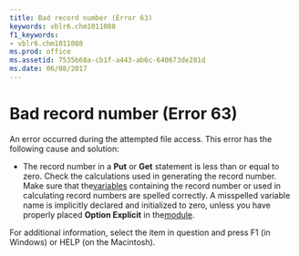 ```yaml
---
title: Bad record number (Error 63)
keywords: vblr6.chm1011088
f1_keywords:
- vblr6.chm1011088
ms.prod: office
ms.assetid: 7535b68a-cb1f-a443-ab6c-640673de281d
ms.date: 06/08/2017
---
```



# Bad record number (Error 63)

An error occurred during the attempted file access. This error has the following cause and solution:



- The record number in a  **Put** or **Get** statement is less than or equal to zero. Check the calculations used in generating the record number. Make sure that the[variables](vbe-glossary.md) containing the record number or used in calculating record numbers are spelled correctly. A misspelled variable name is implicitly declared and initialized to zero, unless you have properly placed **Option Explicit** in the[module](vbe-glossary.md).
    

For additional information, select the item in question and press F1 (in Windows) or HELP (on the Macintosh).

